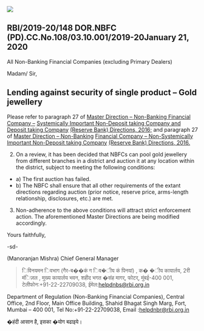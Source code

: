 ![](_page_0_Picture_0.jpeg)

## RBI/2019-20/148 DOR.NBFC (PD).CC.No.108/03.10.001/2019-20January 21, 2020

All Non-Banking Financial Companies (excluding Primary Dealers)

Madam/ Sir,

## **Lending against security of single product – Gold jewellery**

Please refer to paragraph 27 of [Master Direction – Non-Banking Financial Company –](https://www.rbi.org.in/Scripts/BS_ViewMasDirections.aspx?id=10586)  [Systemically Important Non-Deposit taking Company and Deposit taking Company](https://www.rbi.org.in/Scripts/BS_ViewMasDirections.aspx?id=10586)  [\(Reserve Bank\) Directions, 2016;](https://www.rbi.org.in/Scripts/BS_ViewMasDirections.aspx?id=10586) and paragraph 27 of [Master Direction – Non-Banking](https://www.rbi.org.in/Scripts/BS_ViewMasDirections.aspx?id=10585)  [Financial Company – Non-Systemically Important Non-Deposit taking Company](https://www.rbi.org.in/Scripts/BS_ViewMasDirections.aspx?id=10585)  [\(Reserve Bank\) Directions, 2016.](https://www.rbi.org.in/Scripts/BS_ViewMasDirections.aspx?id=10585)

2. On a review, it has been decided that NBFCs can pool gold jewellery from different branches in a district and auction it at any location within the district, subject to meeting the following conditions:

- a) The first auction has failed.
- b) The NBFC shall ensure that all other requirements of the extant directions regarding auction (prior notice, reserve price, arms-length relationship, disclosures, etc.) are met.

3. Non-adherence to the above conditions will attract strict enforcement action. The aforementioned Master Directions are being modified accordingly.

Yours faithfully,

-sd-

(Manoranjan Mishra) Chief General Manager

> िविनयमन िवभाग (गैर-ब��कं ग िव�ीय कं पिनयां) , क� �ीय कायार्लय, 2री मंिज़ल , मुख्य कायार्लय भवन, शहीद भगत �संह मागर्, फोटर्, मुंबई-400 001, टेलीफोन:+91-22-22709038, ईमेल:helpdnbs@rbi.org.in

Department of Regulation (Non-Banking Financial Companies), Central Office, 2nd Floor, Main Office Building, Shahid Bhagat Singh Marg, Fort, Mumbai – 400 001, Tel No:+91-22-22709038, Email :helpdnbr@rbi.org.in

�हंदी आसान है, इसका �योग बढाइये।